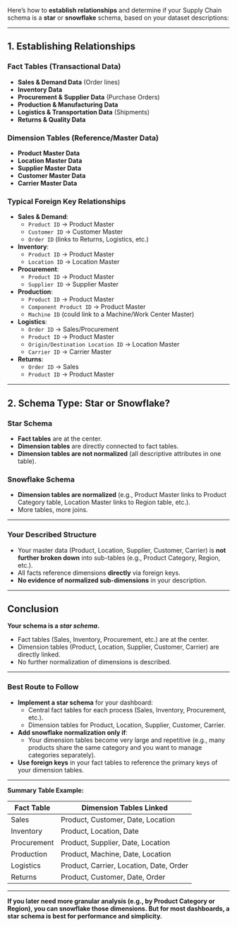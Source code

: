 Here’s how to **establish relationships** and determine if your Supply Chain schema is a **star** or **snowflake** schema, based on your dataset descriptions:

---

## 1. **Establishing Relationships**

### **Fact Tables** (Transactional Data)
- **Sales & Demand Data** (Order lines)
- **Inventory Data**
- **Procurement & Supplier Data** (Purchase Orders)
- **Production & Manufacturing Data**
- **Logistics & Transportation Data** (Shipments)
- **Returns & Quality Data**

### **Dimension Tables** (Reference/Master Data)
- **Product Master Data**
- **Location Master Data**
- **Supplier Master Data**
- **Customer Master Data**
- **Carrier Master Data**

### **Typical Foreign Key Relationships**
- **Sales & Demand**:  
  - `Product ID` → Product Master  
  - `Customer ID` → Customer Master  
  - `Order ID` (links to Returns, Logistics, etc.)
- **Inventory**:  
  - `Product ID` → Product Master  
  - `Location ID` → Location Master
- **Procurement**:  
  - `Product ID` → Product Master  
  - `Supplier ID` → Supplier Master
- **Production**:  
  - `Product ID` → Product Master  
  - `Component Product ID` → Product Master  
  - `Machine ID` (could link to a Machine/Work Center Master)
- **Logistics**:  
  - `Order ID` → Sales/Procurement  
  - `Product ID` → Product Master  
  - `Origin/Destination Location ID` → Location Master  
  - `Carrier ID` → Carrier Master
- **Returns**:  
  - `Order ID` → Sales  
  - `Product ID` → Product Master

---

## 2. **Schema Type: Star or Snowflake?**

### **Star Schema**
- **Fact tables** are at the center.
- **Dimension tables** are directly connected to fact tables.
- **Dimension tables are not normalized** (all descriptive attributes in one table).

### **Snowflake Schema**
- **Dimension tables are normalized** (e.g., Product Master links to Product Category table, Location Master links to Region table, etc.).
- More tables, more joins.

---

### **Your Described Structure**

- Your master data (Product, Location, Supplier, Customer, Carrier) is **not further broken down** into sub-tables (e.g., Product Category, Region, etc.).
- All facts reference dimensions **directly** via foreign keys.
- **No evidence of normalized sub-dimensions** in your description.

---

## **Conclusion**

**Your schema is a _star schema_.**

- Fact tables (Sales, Inventory, Procurement, etc.) are at the center.
- Dimension tables (Product, Location, Supplier, Customer, Carrier) are directly linked.
- No further normalization of dimensions is described.

---

### **Best Route to Follow**

- **Implement a star schema** for your dashboard:  
  - Central fact tables for each process (Sales, Inventory, Procurement, etc.).
  - Dimension tables for Product, Location, Supplier, Customer, Carrier.
- **Add snowflake normalization only if**:  
  - Your dimension tables become very large and repetitive (e.g., many products share the same category and you want to manage categories separately).
- **Use foreign keys** in your fact tables to reference the primary keys of your dimension tables.

---

**Summary Table Example:**

| Fact Table         | Dimension Tables Linked                        |
|--------------------|-----------------------------------------------|
| Sales              | Product, Customer, Date, Location             |
| Inventory          | Product, Location, Date                       |
| Procurement        | Product, Supplier, Date, Location             |
| Production         | Product, Machine, Date, Location              |
| Logistics          | Product, Carrier, Location, Date, Order       |
| Returns            | Product, Customer, Date, Order                |

---

**If you later need more granular analysis (e.g., by Product Category or Region), you can snowflake those dimensions. But for most dashboards, a star schema is best for performance and simplicity.**